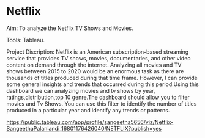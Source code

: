 # Netflix


Aim:
To analyze the Netflix TV Shows and Movies.


Tools:
Tableau.


Project Discription:
Netflix is an American subscription-based streaming service that provides TV shows, movies, documentaries, and other video content on demand through the internet. Analyzing all movies and TV shows between 2015 to 2020 would be an enormous task as there are thousands of titles produced during that time frame. However, I can provide some general insights and trends that occurred during this period.Using this dashboard we can analyzing movies and tv shows by year, ratings,distribution,top 10 genre.The dashboard should allow you to filter movies and Tv Shows. You can use this filter to identify the number of titles produced in a particular year and identify any trends or patterns. 


https://public.tableau.com/app/profile/sangeetha5656/viz/Netflix-SangeethaPalaniandi_16801176426040/NETFLIX?publish=yes


